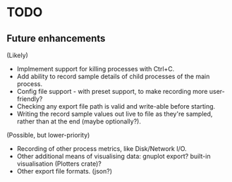 TODO
====

Future enhancements
-------------------

(Likely)

* Implmement support for killing processes with Ctrl+C.
* Add ability to record sample details of child processes of the main process.
* Config file support - with preset support, to make recording more user-friendly?
* Checking any export file path is valid and write-able before starting.
* Writing the record sample values out live to file as they're sampled, rather than at the end (maybe optionally?).

(Possible, but lower-priority)

* Recording of other process metrics, like Disk/Network I/O.
* Other additional means of visualising data: gnuplot export? built-in visualisation (Plotters crate)?
* Other export file formats. (json?)
